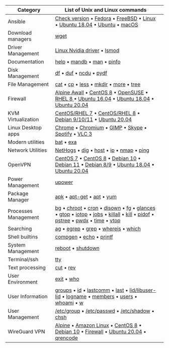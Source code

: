 <table>
<thead>
  <tr>
    <th>Category</th>
    <th>List of Unix and Linux commands</th>
    <th></th>
  </tr>
</thead>
<tbody>
  <tr>
    <td>Ansible</td>
    <td><a href="https://www.cyberciti.biz/faq/command-to-see-ansible-version-check-on-linux-unix/?utm_source=Cmd_Table&utm_medium=faq&utm_campaign=Apr_22_2022_EOP">Check version</a> • <a href="https://www.cyberciti.biz/faq/how-to-install-ansible-on-fedora-for-it-and-server-automation/?utm_source=Cmd_Table&utm_medium=faq&utm_campaign=Apr_22_2022_EOP">Fedora</a> • <a href="https://www.cyberciti.biz/faq/how-to-prepare-freebsd-server-to-be-managed-by-ansible-tool/?utm_source=Cmd_Table&utm_medium=faq&utm_campaign=Apr_22_2022_EOP">FreeBSD</a> • <a href="https://www.cyberciti.biz/python-tutorials/linux-tutorial-install-ansible-configuration-management-and-it-automation-tool/?utm_source=Cmd_Table&utm_medium=faq&utm_campaign=Apr_22_2022_EOP">Linux</a> • <a href="https://www.cyberciti.biz/faq/how-to-install-ansible-on-ubuntu-18-04-for-it-automation/?utm_source=Cmd_Table&utm_medium=faq&utm_campaign=Apr_22_2022_EOP">Ubuntu 18.04</a> • <a href="https://www.cyberciti.biz/faq/how-to-install-and-configure-latest-version-of-ansible-on-ubuntu-linux/?utm_source=Cmd_Table&utm_medium=faq&utm_campaign=Apr_22_2022_EOP">Ubuntu</a> • <a href="https://www.cyberciti.biz/faq/how-to-install-ansible-on-apple-macos-x-using-command-line/?utm_source=Cmd_Table&utm_medium=faq&utm_campaign=Apr_22_2022_EOP">macOS</a></td>
    <td></td>
  </tr>
  <tr>
    <td>Download managers</td>
    <td><a href="https://www.cyberciti.biz/tips/linux-wget-your-ultimate-command-line-downloader.html?utm_source=Cmd_Table&utm_medium=faq&utm_campaign=Apr_22_2022_EOP">wget</a></td>
    <td></td>
  </tr>
  <tr>
    <td>Driver Management</td>
    <td><a href="https://www.cyberciti.biz/faq/tag/linux-nvidia-driver/?utm_source=Cmd_Table&utm_medium=faq&utm_campaign=Apr_22_2022_EOP">Linux Nvidia driver</a> • <a href="https://www.cyberciti.biz/faq/linux-show-the-status-of-modules-driver-lsmod-command/?utm_source=Cmd_Table&utm_medium=faq&utm_campaign=Apr_22_2022_EOP">lsmod</a></td>
    <td></td>
  </tr>
  <tr>
    <td>Documentation</td>
    <td><a href="https://bash.cyberciti.biz/guide/Help_command?utm_source=Cmd_Table&utm_medium=faq&utm_campaign=Apr_22_2022_EOP">help</a> • <a href="https://bash.cyberciti.biz/guide/Mandb_command?utm_source=Cmd_Table&utm_medium=faq&utm_campaign=Apr_22_2022_EOP">mandb</a> • <a href="https://bash.cyberciti.biz/guide/Man_command?utm_source=Cmd_Table&utm_medium=faq&utm_campaign=Apr_22_2022_EOP">man</a> • <a href="https://www.cyberciti.biz/open-source/command-line-hacks/linux-command-pinfo-for-colorful-info-pages/?utm_source=Cmd_Table&utm_medium=faq&utm_campaign=Apr_22_2022_EOP">pinfo</a></td>
    <td></td>
  </tr>
  <tr>
    <td>Disk Management</td>
    <td><a href="https://www.cyberciti.biz/faq/df-command-examples-in-linux-unix/?utm_source=Cmd_Table&utm_medium=faq&utm_campaign=Apr_22_2022_EOP">df</a> • <a href="https://www.cyberciti.biz/open-source/command-line-hacks/duf-disk-usage-free-utility-for-linux-bsd-macos-windows/?utm_source=Cmd_Table&utm_medium=faq&utm_campaign=Apr_22_2022_EOP">duf</a> • <a href="https://www.cyberciti.biz/open-source/install-ncdu-on-linux-unix-ncurses-disk-usage/?utm_source=Cmd_Table&utm_medium=faq&utm_campaign=Apr_22_2022_EOP">ncdu</a> • <a href="https://www.cyberciti.biz/tips/unix-linux-bsd-pydf-command-in-colours.html?utm_source=Cmd_Table&utm_medium=faq&utm_campaign=Apr_22_2022_EOP">pydf</a></td>
    <td></td>
  </tr>
  <tr>
    <td>File Management</td>
    <td><a href="https://www.cyberciti.biz/faq/linux-unix-appleosx-bsd-cat-command-examples/?utm_source=Cmd_Table&utm_medium=faq&utm_campaign=Apr_22_2022_EOP">cat</a> • <a href="https://www.cyberciti.biz/faq/copy-command/?utm_source=Cmd_Table&utm_medium=faq&utm_campaign=Apr_22_2022_EOP">cp</a> • <a href="https://bash.cyberciti.biz/guide/Less_command?utm_source=Cmd_Table&utm_medium=faq&utm_campaign=Apr_22_2022_EOP">less</a> • <a href="https://www.cyberciti.biz/faq/linux-make-directory-command/?utm_source=Cmd_Table&utm_medium=faq&utm_campaign=Apr_22_2022_EOP">mkdir</a> • <a href="https://bash.cyberciti.biz/guide/More_command?utm_source=Cmd_Table&utm_medium=faq&utm_campaign=Apr_22_2022_EOP">more</a> • <a href="https://www.cyberciti.biz/faq/linux-show-directory-structure-command-line/?utm_source=Cmd_Table&utm_medium=faq&utm_campaign=Apr_22_2022_EOP">tree</a></td>
    <td></td>
  </tr>
  <tr>
    <td>Firewall</td>
    <td><a href="https://www.cyberciti.biz/faq/how-to-set-up-a-firewall-with-awall-on-alpine-linux/?utm_source=Cmd_Table&utm_medium=faq&utm_campaign=Apr_22_2022_EOP">Alpine Awall</a> • <a href="https://www.cyberciti.biz/faq/how-to-set-up-a-firewall-using-firewalld-on-centos-8/?utm_source=Cmd_Table&utm_medium=faq&utm_campaign=Apr_22_2022_EOP">CentOS 8</a> • <a href="https://www.cyberciti.biz/faq/set-up-a-firewall-using-firewalld-on-opensuse-linux/?utm_source=Cmd_Table&utm_medium=faq&utm_campaign=Apr_22_2022_EOP">OpenSUSE</a> • <a href="https://www.cyberciti.biz/faq/configure-set-up-a-firewall-using-firewalld-on-rhel-8/?utm_source=Cmd_Table&utm_medium=faq&utm_campaign=Apr_22_2022_EOP">RHEL 8 </a> • <a href="https://www.cyberciti.biz/faq/howto-configure-setup-firewall-with-ufw-on-ubuntu-linux/?utm_source=Cmd_Table&utm_medium=faq&utm_campaign=Apr_22_2022_EOP">Ubuntu 16.04</a> • <a href="https://www.cyberciti.biz/faq/how-to-setup-a-ufw-firewall-on-ubuntu-18-04-lts-server/?utm_source=Cmd_Table&utm_medium=faq&utm_campaign=Apr_22_2022_EOP">Ubuntu 18.04</a> • <a href="https://www.cyberciti.biz/faq/how-to-configure-firewall-with-ufw-on-ubuntu-20-04-lts/?utm_source=Cmd_Table&utm_medium=faq&utm_campaign=Apr_22_2022_EOP">Ubuntu 20.04</a></td>
    <td></td>
  </tr>
  <tr>
    <td>KVM Virtualization</td>
    <td><a href="https://www.cyberciti.biz/faq/how-to-install-kvm-on-centos-7-rhel-7-headless-server/?utm_source=Cmd_Table&utm_medium=faq&utm_campaign=Apr_22_2022_EOP">CentOS/RHEL 7</a> • <a href="https://www.cyberciti.biz/faq/how-to-install-kvm-on-centos-8-headless-server/?utm_source=Cmd_Table&utm_medium=faq&utm_campaign=Apr_22_2022_EOP">CentOS/RHEL 8</a> • <a href="https://www.cyberciti.biz/faq/install-kvm-server-debian-linux-9-headless-server/?utm_source=Cmd_Table&utm_medium=faq&utm_campaign=Apr_22_2022_EOP">Debian 9/10/11</a> • <a href="https://www.cyberciti.biz/faq/how-to-install-kvm-on-ubuntu-20-04-lts-headless-server/?utm_source=Cmd_Table&utm_medium=faq&utm_campaign=Apr_22_2022_EOP">Ubuntu 20.04</a></td>
    <td></td>
  </tr>
  <tr>
    <td>Linux Desktop apps</td>
    <td><a href="https://www.cyberciti.biz/faq/how-to-install-google-chrome-in-ubuntu-linux-12-xx-13-xx/?utm_source=Cmd_Table&utm_medium=faq&utm_campaign=Apr_22_2022_EOP">Chrome</a> • <a href="https://www.cyberciti.biz/faq/install-chromium-browser-on-ubuntu-linux/?utm_source=Cmd_Table&utm_medium=faq&utm_campaign=Apr_22_2022_EOP">Chromium</a> • <a href="https://www.cyberciti.biz/faq/how-to-install-gimp-on-ubuntu-debian-linux/?utm_source=Cmd_Table&utm_medium=faq&utm_campaign=Apr_22_2022_EOP">GIMP</a> • <a href="https://www.cyberciti.biz/faq/how-to-install-skype-application-on-linux/?utm_source=Cmd_Table&utm_medium=faq&utm_campaign=Apr_22_2022_EOP">Skype</a> • <a href="https://www.cyberciti.biz/faq/how-to-install-spotify-application-on-linux/?utm_source=Cmd_Table&utm_medium=faq&utm_campaign=Apr_22_2022_EOP">Spotify</a> • <a href="https://www.cyberciti.biz/faq/how-to-install-vlc-3-application-vetinari-on-linux/?utm_source=Cmd_Table&utm_medium=faq&utm_campaign=Apr_22_2022_EOP">VLC 3</a></td>
    <td></td>
  </tr>
  <tr>
    <td>Modern utilities</td>
    <td><a href="https://www.cyberciti.biz/open-source/bat-linux-command-a-cat-clone-with-written-in-rust/?utm_source=Cmd_Table&utm_medium=faq&utm_campaign=Apr_22_2022_EOP">bat</a> • <a href="https://www.cyberciti.biz/open-source/command-line-hacks/exa-a-modern-replacement-for-ls-written-in-rust-for-linuxunix/?utm_source=Cmd_Table&utm_medium=faq&utm_campaign=Apr_22_2022_EOP">exa</a></td>
    <td></td>
  </tr>
  <tr>
    <td>Network Utilities</td>
    <td><a href="https://www.cyberciti.biz/faq/linux-find-out-what-process-is-using-bandwidth/?utm_source=Cmd_Table&utm_medium=faq&utm_campaign=Apr_22_2022_EOP">NetHogs</a> • <a href="https://www.cyberciti.biz/faq/linux-unix-dig-command-examples-usage-syntax/?utm_source=Cmd_Table&utm_medium=faq&utm_campaign=Apr_22_2022_EOP">dig</a> • <a href="https://www.cyberciti.biz/faq/linux-unix-host-command-examples-usage-syntax/?utm_source=Cmd_Table&utm_medium=faq&utm_campaign=Apr_22_2022_EOP">host</a> • <a href="https://www.cyberciti.biz/faq/linux-ip-command-examples-usage-syntax/?utm_source=Cmd_Table&utm_medium=faq&utm_campaign=Apr_22_2022_EOP">ip</a> • <a href="https://www.cyberciti.biz/security/nmap-command-examples-tutorials/?utm_source=Cmd_Table&utm_medium=faq&utm_campaign=Apr_22_2022_EOP">nmap</a> • <a href="https://www.cyberciti.biz/faq/unix-ping-command-examples/?utm_source=Cmd_Table&utm_medium=faq&utm_campaign=Apr_22_2022_EOP">ping</a></td>
    <td></td>
  </tr>
  <tr>
    <td>OpenVPN</td>
    <td><a href="https://www.cyberciti.biz/faq/centos-7-0-set-up-openvpn-server-in-5-minutes/?utm_source=Cmd_Table&utm_medium=faq&utm_campaign=Apr_22_2022_EOP">CentOS 7</a> • <a href="https://www.cyberciti.biz/faq/centos-8-set-up-openvpn-server-in-5-minutes/?utm_source=Cmd_Table&utm_medium=faq&utm_campaign=Apr_22_2022_EOP">CentOS 8</a> • <a href="https://www.cyberciti.biz/faq/debian-10-set-up-openvpn-server-in-5-minutes/?utm_source=Cmd_Table&utm_medium=faq&utm_campaign=Apr_22_2022_EOP">Debian 10</a> • <a href="https://www.cyberciti.biz/faq/debian-11-set-up-openvpn-server-in-5-minutes/?utm_source=Cmd_Table&utm_medium=faq&utm_campaign=Apr_22_2022_EOP">Debian 11</a> • <a href="https://www.cyberciti.biz/faq/install-configure-openvpn-server-on-debian-9-linux/?utm_source=Cmd_Table&utm_medium=faq&utm_campaign=Apr_22_2022_EOP">Debian 8/9</a> • <a href="https://www.cyberciti.biz/faq/ubuntu-18-04-lts-set-up-openvpn-server-in-5-minutes/?utm_source=Cmd_Table&utm_medium=faq&utm_campaign=Apr_22_2022_EOP">Ubuntu 18.04</a> • <a href="https://www.cyberciti.biz/faq/ubuntu-22-04-lts-set-up-openvpn-server-in-5-minutes/?utm_source=Cmd_Table&utm_medium=faq&utm_campaign=Apr_22_2022_EOP">Ubuntu 20.04</a></td>
    <td></td>
  </tr>
  <tr>
    <td>Power Management</td>
    <td><a href="https://www.cyberciti.biz/faq/linux-upower-command-examples-and-syntax/?utm_source=Cmd_Table&utm_medium=faq&utm_campaign=Apr_22_2022_EOP">upower</a></td>
    <td></td>
  </tr>
  <tr>
    <td>Package Manager</td>
    <td><a href="https://www.cyberciti.biz/faq/10-alpine-linux-apk-command-examples/?utm_source=Cmd_Table&utm_medium=faq&utm_campaign=Apr_22_2022_EOP">apk</a> • <a href="https://www.cyberciti.biz/tips/linux-debian-package-management-cheat-sheet.html?utm_source=Cmd_Table&utm_medium=faq&utm_campaign=Apr_22_2022_EOP">apt-get</a> • <a href="https://www.cyberciti.biz/faq/ubuntu-lts-debian-linux-apt-command-examples/?utm_source=Cmd_Table&utm_medium=faq&utm_campaign=Apr_22_2022_EOP">apt</a> • <a href="https://www.cyberciti.biz/faq/rhel-centos-fedora-linux-yum-command-howto/?utm_source=Cmd_Table&utm_medium=faq&utm_campaign=Apr_22_2022_EOP">yum</a></td>
    <td></td>
  </tr>
  <tr>
    <td>Processes Management</td>
    <td><a href="https://www.cyberciti.biz/faq/unix-linux-bg-command-examples-usage-syntax/?utm_source=Cmd_Table&utm_medium=faq&utm_campaign=Apr_22_2022_EOP">bg</a> • <a href="https://www.cyberciti.biz/faq/unix-linux-chroot-command-examples-usage-syntax/?utm_source=Cmd_Table&utm_medium=faq&utm_campaign=Apr_22_2022_EOP">chroot</a> • <a href="https://www.cyberciti.biz/faq/how-do-i-add-jobs-to-cron-under-linux-or-unix-oses/?utm_source=Cmd_Table&utm_medium=faq&utm_campaign=Apr_22_2022_EOP">cron</a> • <a href="https://www.cyberciti.biz/faq/unix-linux-disown-command-examples-usage-syntax/?utm_source=Cmd_Table&utm_medium=faq&utm_campaign=Apr_22_2022_EOP">disown</a> • <a href="https://www.cyberciti.biz/faq/unix-linux-fg-command-examples-usage-syntax/?utm_source=Cmd_Table&utm_medium=faq&utm_campaign=Apr_22_2022_EOP">fg</a> • <a href="https://www.cyberciti.biz/faq/linux-install-glances-monitoring-tool/?utm_source=Cmd_Table&utm_medium=faq&utm_campaign=Apr_22_2022_EOP">glances</a> • <a href="https://www.cyberciti.biz/howto/gtop-awesome-system-monitoring-dashboard-for-terminal/?utm_source=Cmd_Table&utm_medium=faq&utm_campaign=Apr_22_2022_EOP">gtop</a> • <a href="https://www.cyberciti.biz/hardware/linux-iotop-simple-top-like-io-monitor/?utm_source=Cmd_Table&utm_medium=faq&utm_campaign=Apr_22_2022_EOP">iotop</a> • <a href="https://www.cyberciti.biz/faq/unix-linux-jobs-command-examples-usage-syntax/?utm_source=Cmd_Table&utm_medium=faq&utm_campaign=Apr_22_2022_EOP">jobs</a> • <a href="https://www.cyberciti.biz/faq/unix-linux-killall-command-examples-usage-syntax/?utm_source=Cmd_Table&utm_medium=faq&utm_campaign=Apr_22_2022_EOP">killall</a> • <a href="https://www.cyberciti.biz/faq/unix-kill-command-examples/?utm_source=Cmd_Table&utm_medium=faq&utm_campaign=Apr_22_2022_EOP">kill</a> • <a href="https://www.cyberciti.biz/faq/linux-pidof-command-examples-find-pid-of-program/?utm_source=Cmd_Table&utm_medium=faq&utm_campaign=Apr_22_2022_EOP">pidof</a> • <a href="https://www.cyberciti.biz/faq/unix-linux-pstree-command-examples-shows-running-processestree/?utm_source=Cmd_Table&utm_medium=faq&utm_campaign=Apr_22_2022_EOP">pstree</a> • <a href="https://www.cyberciti.biz/faq/unix-linux-pwdx-command-examples-usage-syntax/?utm_source=Cmd_Table&utm_medium=faq&utm_campaign=Apr_22_2022_EOP">pwdx</a> • <a href="https://www.cyberciti.biz/faq/unix-linux-time-command-examples-usage-syntax/?utm_source=Cmd_Table&utm_medium=faq&utm_campaign=Apr_22_2022_EOP">time</a> • <a href="https://www.cyberciti.biz/faq/how-to-install-and-use-vtop-graphical-terminal-activity-monitor-on-linux/?utm_source=Cmd_Table&utm_medium=faq&utm_campaign=Apr_22_2022_EOP">vtop</a></td>
    <td></td>
  </tr>
  <tr>
    <td>Searching</td>
    <td><a href="https://www.cyberciti.biz/open-source/command-line-hacks/ag-supercharge-string-search-through-directory-hierarchy/?utm_source=Cmd_Table&utm_medium=faq&utm_campaign=Apr_22_2022_EOP">ag</a> • <a href="https://www.cyberciti.biz/faq/grep-regular-expressions/?utm_source=Cmd_Table&utm_medium=faq&utm_campaign=Apr_22_2022_EOP">egrep</a> • <a href="https://www.cyberciti.biz/faq/howto-use-grep-command-in-linux-unix/?utm_source=Cmd_Table&utm_medium=faq&utm_campaign=Apr_22_2022_EOP">grep</a> • <a href="https://www.cyberciti.biz/faq/unix-linux-whereis-command-examples-to-locate-binary/?utm_source=Cmd_Table&utm_medium=faq&utm_campaign=Apr_22_2022_EOP">whereis</a> • <a href="https://www.cyberciti.biz/faq/unix-linux-which-command-examples-syntax-to-locate-programs/?utm_source=Cmd_Table&utm_medium=faq&utm_campaign=Apr_22_2022_EOP">which</a></td>
    <td></td>
  </tr>
  <tr>
    <td>Shell builtins</td>
    <td><a href="https://www.cyberciti.biz/open-source/command-line-hacks/compgen-linux-command/?utm_source=Cmd_Table&utm_medium=faq&utm_campaign=Apr_22_2022_EOP">compgen</a> • <a href="https://bash.cyberciti.biz/guide/Echo_Command?utm_source=Cmd_Table&utm_medium=faq&utm_campaign=Apr_22_2022_EOP">echo</a> • <a href="https://bash.cyberciti.biz/guide/Printf_command?utm_source=Cmd_Table&utm_medium=faq&utm_campaign=Apr_22_2022_EOP">printf</a></td>
    <td></td>
  </tr>
  <tr>
    <td>System Management</td>
    <td><a href="https://www.cyberciti.biz/faq/howto-reboot-linux/?utm_source=Cmd_Table&utm_medium=faq&utm_campaign=Apr_22_2022_EOP">reboot</a> • <a href="https://www.cyberciti.biz/faq/howto-shutdown-linux/?utm_source=Cmd_Table&utm_medium=faq&utm_campaign=Apr_22_2022_EOP">shutdown</a></td>
    <td></td>
  </tr>
  <tr>
    <td>Terminal/ssh</td>
    <td><a href="https://www.cyberciti.biz/faq/linux-unix-appleosx-bsd-what-tty-command/?utm_source=Cmd_Table&utm_medium=faq&utm_campaign=Apr_22_2022_EOP">tty</a></td>
    <td></td>
  </tr>
  <tr>
    <td>Text processing</td>
    <td><a href="https://bash.cyberciti.biz/guide/Cut_command?utm_source=Cmd_Table&utm_medium=faq&utm_campaign=Apr_22_2022_EOP">cut</a> • <a href="https://bash.cyberciti.biz/guide/Rev_command?utm_source=Cmd_Table&utm_medium=faq&utm_campaign=Apr_22_2022_EOP">rev</a></td>
    <td></td>
  </tr>
  <tr>
    <td>User Environment</td>
    <td><a href="https://bash.cyberciti.biz/guide/Exit_command?utm_source=Cmd_Table&utm_medium=faq&utm_campaign=Apr_22_2022_EOP">exit</a> • <a href="https://www.cyberciti.biz/faq/unix-linux-who-command-examples-syntax-usage/?utm_source=Cmd_Table&utm_medium=faq&utm_campaign=Apr_22_2022_EOP">who</a></td>
    <td></td>
  </tr>
  <tr>
    <td>User Information</td>
    <td><a href="https://www.cyberciti.biz/faq/unix-linux-groups-command-examples-syntax-usage/?utm_source=Cmd_Table&utm_medium=faq&utm_campaign=Apr_22_2022_EOP">groups</a> • <a href="https://www.cyberciti.biz/faq/unix-linux-id-command-examples-usage-syntax/?utm_source=Cmd_Table&utm_medium=faq&utm_campaign=Apr_22_2022_EOP">id</a> • <a href="https://www.cyberciti.biz/faq/linux-unix-lastcomm-command-examples-usage-syntax/?utm_source=Cmd_Table&utm_medium=faq&utm_campaign=Apr_22_2022_EOP">lastcomm</a> • <a href="https://www.cyberciti.biz/faq/linux-unix-last-command-examples/?utm_source=Cmd_Table&utm_medium=faq&utm_campaign=Apr_22_2022_EOP">last</a> • <a href="https://www.cyberciti.biz/faq/linux-lid-command-examples-syntax-usage/?utm_source=Cmd_Table&utm_medium=faq&utm_campaign=Apr_22_2022_EOP">lid/libuser-lid</a> • <a href="https://www.cyberciti.biz/faq/unix-linux-logname-command-examples-syntax-usage/?utm_source=Cmd_Table&utm_medium=faq&utm_campaign=Apr_22_2022_EOP">logname</a> • <a href="https://www.cyberciti.biz/faq/linux-members-command-examples-usage-syntax/?utm_source=Cmd_Table&utm_medium=faq&utm_campaign=Apr_22_2022_EOP">members</a> • <a href="https://www.cyberciti.biz/faq/unix-linux-users-command-examples-syntax-usage/?utm_source=Cmd_Table&utm_medium=faq&utm_campaign=Apr_22_2022_EOP">users</a> • <a href="https://www.cyberciti.biz/faq/unix-linux-whoami-command-examples-syntax-usage/?utm_source=Cmd_Table&utm_medium=faq&utm_campaign=Apr_22_2022_EOP">whoami</a> • <a href="https://www.cyberciti.biz/faq/unix-linux-w-command-examples-syntax-usage-2/?utm_source=Cmd_Table&utm_medium=faq&utm_campaign=Apr_22_2022_EOP">w</a></td>
    <td></td>
  </tr>
  <tr>
    <td>User Management</td>
    <td><a href="https://www.cyberciti.biz/faq/understanding-etcgroup-file/?utm_source=Cmd_Table&utm_medium=faq&utm_campaign=Apr_22_2022_EOP">/etc/group</a> • <a href="https://www.cyberciti.biz/faq/understanding-etcpasswd-file-format/?utm_source=Cmd_Table&utm_medium=faq&utm_campaign=Apr_22_2022_EOP">/etc/passwd</a> • <a href="https://www.cyberciti.biz/faq/understanding-etcshadow-file/?utm_source=Cmd_Table&utm_medium=faq&utm_campaign=Apr_22_2022_EOP">/etc/shadow</a> • <a href="https://bash.cyberciti.biz/guide/Chsh_command?utm_source=Cmd_Table&utm_medium=faq&utm_campaign=Apr_22_2022_EOP">chsh</a></td>
    <td></td>
  </tr>
  <tr>
    <td>WireGuard VPN</td>
    <td><a href="https://www.cyberciti.biz/faq/how-to-set-up-wireguard-vpn-server-on-alpine-linux/?utm_source=Cmd_Table&utm_medium=faq&utm_campaign=Apr_22_2022_EOP">Alpine</a> • <a href="https://www.cyberciti.biz/faq/install-set-up-wireguard-on-amazon-linux-2/?utm_source=Cmd_Table&utm_medium=faq&utm_campaign=Apr_22_2022_EOP">Amazon Linux</a> • <a href="https://www.cyberciti.biz/faq/centos-8-set-up-wireguard-vpn-server/?utm_source=Cmd_Table&utm_medium=faq&utm_campaign=Apr_22_2022_EOP">CentOS 8</a> • <a href="https://www.cyberciti.biz/faq/debian-10-set-up-wireguard-vpn-server/?utm_source=Cmd_Table&utm_medium=faq&utm_campaign=Apr_22_2022_EOP">Debian 10</a> • <a href="https://www.cyberciti.biz/faq/how-to-set-up-wireguard-firewall-rules-in-linux/?utm_source=Cmd_Table&utm_medium=faq&utm_campaign=Apr_22_2022_EOP">Firewall</a> • <a href="https://www.cyberciti.biz/faq/ubuntu-20-04-set-up-wireguard-vpn-server/?utm_source=Cmd_Table&utm_medium=faq&utm_campaign=Apr_22_2022_EOP">Ubuntu 20.04</a> • <a href="https://www.cyberciti.biz/faq/how-to-generate-wireguard-qr-code-on-linux-for-mobile/?utm_source=Cmd_Table&utm_medium=faq&utm_campaign=Apr_22_2022_EOP">qrencode</a></td>
    <td></td>
  </tr>
</tbody>
</table>
